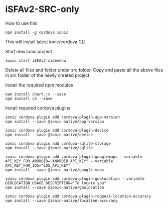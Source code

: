 # iSFAv2-SRC-only

How to use this
```
npm install -g cordova ionic
```
This will install latest ionic/cordova CLI

Start new Ionic project
```
ionic start iSFAv2 sidemenu
```

Delete all files and folder under src folder.
Copy and paste all the above files in src folder of the newly created project.

Install the required npm modules

```
npm install chart.js --save
npm install c3 --save
```

Install required cordova plugins
```
ionic cordova plugin add cordova-plugin-app-version
npm install --save @ionic-native/app-version

ionic cordova plugin add cordova-plugin-device
npm install --save @ionic-native/device

ionic cordova plugin add cordova-sqlite-storage
npm install --save @ionic-native/sqlite

ionic cordova plugin add cordova-plugin-googlemaps --variable API_KEY_FOR_ANDROID="ANDROID_API_KEY" --variable API_KEY_FOR_IOS="iOS_API_KEY"
npm install --save @ionic-native/google-maps

ionic cordova plugin add cordova-plugin-geolocation --variable GEOLOCATION_USAGE_DESCRIPTION="To locate you"
npm install --save @ionic-native/geolocation

ionic cordova plugin add cordova-plugin-request-location-accuracy
npm install --save @ionic-native/location-accuracy
```
